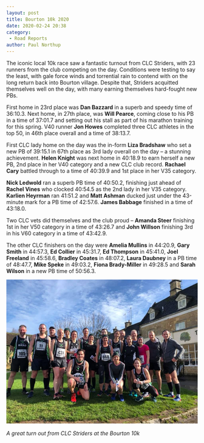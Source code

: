 ```yaml
---
layout: post
title: Bourton 10k 2020
date: 2020-02-24 20:38
category: 
 - Road Reports
author: Paul Northup
---
```


The iconic local 10k race saw a fantastic turnout from CLC Striders, with 23 runners from the club competing on the day. Conditions were testing to say the least, with gale force winds and torrential rain to contend with on the long return back into Bourton village. Despite that, Striders acquitted themselves well on the day, with many earning themselves hard-fought new PBs.

First home in 23rd place was **Dan Bazzard** in a superb and speedy time of 36:10.3. Next home, in 27th place, was **Will Pearce**, coming close to his PB in a time of 37:01.7 and setting out his stall as part of his marathon training for this spring. V40 runner **Jon Howes** completed three CLC athletes in the top 50, in 46th place overall and a time of 38:13.7.

First CLC lady home on the day was the in-form **Liza Bradshaw** who set a new PB of 39:15.1 in 67th place as 3rd lady overall on the day – a stunning achievement. **Helen Knight** was next home in 40:18.9 to earn herself a new PB, 2nd place in her V40 category and a new CLC club record. **Rachael Cary** battled through to a time of 40:39.9 and 1st place in her V35 category.

**Nick Ledwold** ran a superb PB time of 40:50.2, finishing just ahead of **Rachel Vines** who clocked 40:54.5 as the 2nd lady in her V35 category. **Karlien Heyrman** ran 41:51.2 and **Matt Ashman** ducked just under the 43-minute mark for a PB time of 42:57.6. **James Babbage** finished in a time of 43:18.0.

Two CLC vets did themselves and the club proud – **Amanda Steer** finishing 1st in her V50 category in a time of 43:26.7 and **John Willson** finishing 3rd in his V60 category in a time of 43:42.9.

The other CLC finishers on the day were **Amelia Mullins** in 44:20.9, **Gary Smith** in 44:57.3, **Ed Collier** in 45:31.7, **Ed Thompson** in 45:41.0, **Joel Freeland** in 45:58.6, **Bradley Coates** in 48:07.2, **Laura Daubney** in a PB time of 48:47.7, **Mike Speke** in 49:03.2, **Fiona Brady-Miller** in 49:28.5 and **Sarah Wilson** in a new PB time of 50:56.3.


![A great turn out from CLC Striders at the Bourton 10k](/images/2020/02/Bourton-10km-2020-striders.jpeg)

_A great turn out from CLC Striders at the Bourton 10k_
